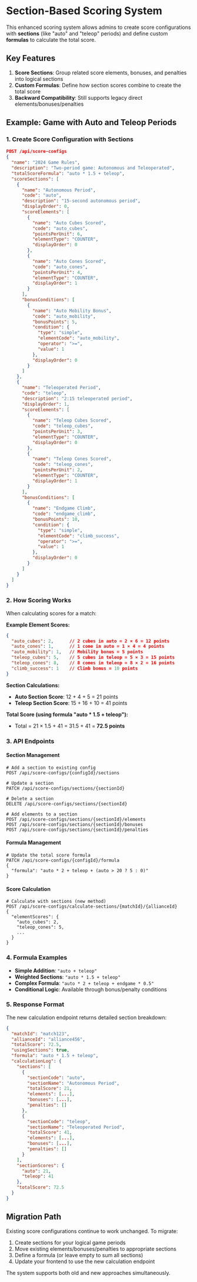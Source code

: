 # Section-Based Scoring System

This enhanced scoring system allows admins to create score configurations with **sections** (like "auto" and "teleop" periods) and define custom **formulas** to calculate the total score.

## Key Features

1. **Score Sections**: Group related score elements, bonuses, and penalties into logical sections
2. **Custom Formulas**: Define how section scores combine to create the total score
3. **Backward Compatibility**: Still supports legacy direct elements/bonuses/penalties

## Example: Game with Auto and Teleop Periods

### 1. Create Score Configuration with Sections

```json
POST /api/score-configs
{
  "name": "2024 Game Rules",
  "description": "Two-period game: Autonomous and Teleoperated",
  "totalScoreFormula": "auto * 1.5 + teleop",
  "scoreSections": [
    {
      "name": "Autonomous Period",
      "code": "auto",
      "description": "15-second autonomous period",
      "displayOrder": 0,
      "scoreElements": [
        {
          "name": "Auto Cubes Scored",
          "code": "auto_cubes",
          "pointsPerUnit": 6,
          "elementType": "COUNTER",
          "displayOrder": 0
        },
        {
          "name": "Auto Cones Scored", 
          "code": "auto_cones",
          "pointsPerUnit": 4,
          "elementType": "COUNTER",
          "displayOrder": 1
        }
      ],
      "bonusConditions": [
        {
          "name": "Auto Mobility Bonus",
          "code": "auto_mobility",
          "bonusPoints": 5,
          "condition": {
            "type": "simple",
            "elementCode": "auto_mobility",
            "operator": ">=",
            "value": 1
          },
          "displayOrder": 0
        }
      ]
    },
    {
      "name": "Teleoperated Period",
      "code": "teleop", 
      "description": "2:15 teleoperated period",
      "displayOrder": 1,
      "scoreElements": [
        {
          "name": "Teleop Cubes Scored",
          "code": "teleop_cubes",
          "pointsPerUnit": 3,
          "elementType": "COUNTER",
          "displayOrder": 0
        },
        {
          "name": "Teleop Cones Scored",
          "code": "teleop_cones", 
          "pointsPerUnit": 2,
          "elementType": "COUNTER",
          "displayOrder": 1
        }
      ],
      "bonusConditions": [
        {
          "name": "Endgame Climb",
          "code": "endgame_climb",
          "bonusPoints": 10,
          "condition": {
            "type": "simple",
            "elementCode": "climb_success",
            "operator": ">=", 
            "value": 1
          },
          "displayOrder": 0
        }
      ]
    }
  ]
}
```

### 2. How Scoring Works

When calculating scores for a match:

**Example Element Scores:**
```json
{
  "auto_cubes": 2,      // 2 cubes in auto = 2 × 6 = 12 points
  "auto_cones": 1,      // 1 cone in auto = 1 × 4 = 4 points  
  "auto_mobility": 1,   // Mobility bonus = 5 points
  "teleop_cubes": 5,    // 5 cubes in teleop = 5 × 3 = 15 points
  "teleop_cones": 8,    // 8 cones in teleop = 8 × 2 = 16 points
  "climb_success": 1    // Climb bonus = 10 points
}
```

**Section Calculations:**
- **Auto Section Score**: 12 + 4 + 5 = 21 points
- **Teleop Section Score**: 15 + 16 + 10 = 41 points

**Total Score (using formula "auto * 1.5 + teleop"):**
- Total = 21 × 1.5 + 41 = 31.5 + 41 = **72.5 points**

### 3. API Endpoints

#### Section Management
```http
# Add a section to existing config
POST /api/score-configs/{configId}/sections

# Update a section
PATCH /api/score-configs/sections/{sectionId}

# Delete a section  
DELETE /api/score-configs/sections/{sectionId}

# Add elements to a section
POST /api/score-configs/sections/{sectionId}/elements
POST /api/score-configs/sections/{sectionId}/bonuses  
POST /api/score-configs/sections/{sectionId}/penalties
```

#### Formula Management
```http
# Update the total score formula
PATCH /api/score-configs/{configId}/formula
{
  "formula": "auto * 2 + teleop + (auto > 20 ? 5 : 0)"
}
```

#### Score Calculation
```http
# Calculate with sections (new method)
POST /api/score-configs/calculate-sections/{matchId}/{allianceId}
{
  "elementScores": {
    "auto_cubes": 2,
    "teleop_cones": 5,
    ...
  }
}
```

### 4. Formula Examples

- **Simple Addition**: `"auto + teleop"`
- **Weighted Sections**: `"auto * 1.5 + teleop"`  
- **Complex Formula**: `"auto * 2 + teleop + endgame * 0.5"`
- **Conditional Logic**: Available through bonus/penalty conditions

### 5. Response Format

The new calculation endpoint returns detailed section breakdown:

```json
{
  "matchId": "match123",
  "allianceId": "alliance456", 
  "totalScore": 72.5,
  "usingSections": true,
  "formula": "auto * 1.5 + teleop",
  "calculationLog": {
    "sections": [
      {
        "sectionCode": "auto",
        "sectionName": "Autonomous Period",
        "totalScore": 21,
        "elements": [...],
        "bonuses": [...],
        "penalties": []
      },
      {
        "sectionCode": "teleop", 
        "sectionName": "Teleoperated Period",
        "totalScore": 41,
        "elements": [...],
        "bonuses": [...],
        "penalties": []
      }
    ],
    "sectionScores": {
      "auto": 21,
      "teleop": 41
    },
    "totalScore": 72.5
  }
}
```

## Migration Path

Existing score configurations continue to work unchanged. To migrate:

1. Create sections for your logical game periods
2. Move existing elements/bonuses/penalties to appropriate sections  
3. Define a formula (or leave empty to sum all sections)
4. Update your frontend to use the new calculation endpoint

The system supports both old and new approaches simultaneously.
